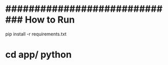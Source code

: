 ##############################
How to Run
===============================
pip install -r requirements.txt

cd app/
python <filename>
================================



